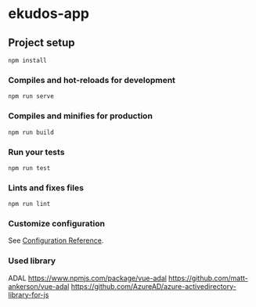 # ekudos-app

## Project setup
```
npm install
```

### Compiles and hot-reloads for development
```
npm run serve
```

### Compiles and minifies for production
```
npm run build
```

### Run your tests
```
npm run test
```

### Lints and fixes files
```
npm run lint
```

### Customize configuration
See [Configuration Reference](https://cli.vuejs.org/config/).


### Used library
ADAL
https://www.npmjs.com/package/vue-adal
https://github.com/matt-ankerson/vue-adal
https://github.com/AzureAD/azure-activedirectory-library-for-js

